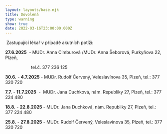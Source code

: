 ```yaml
---
layout: layouts/base.njk
title: Dovolená
type: warning
show: true
date: 2022-03-16T23:00:00.000Z
---
```

 Zastupující lékař v případě akutních potíží:

**27.6.2025**  - MUDr. Anna Cimburová /MUDr. Anna Šeborová, Purkyňova 22, Plzeň,                       

                     tel.č. 377 236 125

**30.6.** - **4.7.2025** - MUDr. Rudolf Červený, Veleslavínova 35, Plzeň, tel.: 377 320 720

**7.7.** - **11.7.2025**  -  MUDr. Jana Duchková, nám. Republiky 27, Plzeň, tel.: 377 224 480

**18.8.** - **22.8.2025** - MUDr. Jana Duchková, nám. Republiky 27, Plzeň, tel.: 377 224 480

**25.8.** - **27.8.2025** - MUDr. Rudolf Červený, Veleslavínova 35, Plzeň, tel.: 377 320 720